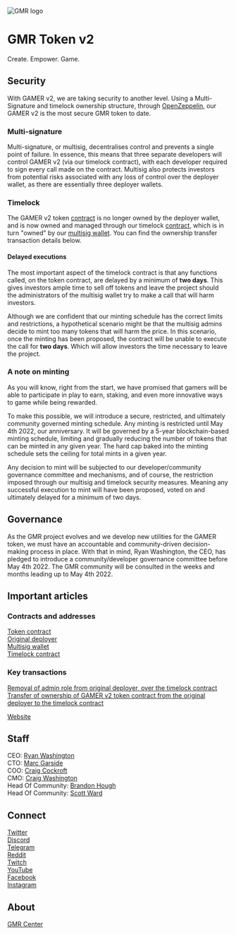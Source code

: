 ![GMR logo](https://avatars.githubusercontent.com/u/83946035?s=200&v=4)   

# GMR Token v2
Create. Empower. Game.

## Security
With GAMER v2, we are taking security to another level. Using a Multi-Signature and timelock ownership structure, through [OpenZeppelin](https://openzeppelin.com/defender), our GAMER v2 is the most secure GMR token to date.

### Multi-signature
Multi-signature, or multisig, decentralises control and prevents a single point of failure. In essence, this means that three separate developers will control GAMER v2 (via our timelock contract), with each developer required to sign every call made on the contract. Multisig also protects investors from potential risks associated with any loss of control over the deployer wallet, as there are essentially three deployer wallets.

### Timelock
The GAMER v2 token [contract](https://bscscan.com/token/0xADCa52302e0a6c2d5D68EDCdB4Ac75DeB5466884) is no longer owned by the deployer wallet, and is now owned and managed through our timelock [contract](https://bscscan.com/address/0xc89d441f25DA499628D19A59b0c2A62481eCC4c8#code), which is in turn "owned" by our [multisig wallet](https://bscscan.com/address/0x938668B8231140b1D9fE4eda3eb1582060f6D29E#code). You can find the ownership transfer transaction details below.

#### Delayed executions
The most important aspect of the timelock contract is that any functions called, on the token contract, are delayed by a minimum of **two days**. This gives investors ample time to sell off tokens and leave the project should the administrators of the multisig wallet try to make a call that will harm investors.

Although we are confident that our minting schedule has the correct limits and restrictions, a hypothetical scenario might be that the multisig admins decide to mint too many tokens that will harm the price. In this scenario, once the minting has been proposed, the contract will be unable to execute the call for **two days**. Which will allow investors the time necessary to leave the project.

### A note on minting
As you will know, right from the start, we have promised that gamers will be able to participate in play to earn, staking, and even more innovative ways to game while being rewarded.

To make this possible, we will introduce a secure, restricted, and ultimately community governed minting schedule. Any minting is restricted until May 4th 2022, our anniversary. It will be governed by a 5-year blockchain-based minting schedule, limiting and gradually reducing the number of tokens that can be minted in any given year. The hard cap baked into the minting schedule sets the ceiling for total mints in a given year.

Any decision to mint will be subjected to our developer/community governance committee and mechanisms, and of course, the restriction imposed through our multisig and timelock security measures. Meaning any successful execution to mint will have been proposed, voted on and ultimately delayed for a minimum of two days.

## Governance
As the GMR project evolves and we develop new utilities for the GAMER token, we must have an accountable and community-driven decision-making process in place. With that in mind, Ryan Washington, the CEO, has pledged to introduce a community/developer governance committee before May 4th 2022. The GMR community will be consulted in the weeks and months leading up to May 4th 2022.

## Important articles

### Contracts and addresses
[Token contract](https://bscscan.com/token/0xADCa52302e0a6c2d5D68EDCdB4Ac75DeB5466884)    
[Original deployer](https://bscscan.com/address/0x4716baa41Ba32AEc29E664371Bfd86D69d1c11e6)    
[Multisig wallet](https://bscscan.com/address/0x938668B8231140b1D9fE4eda3eb1582060f6D29E#code)    
[Timelock contract](https://bscscan.com/address/0xc89d441f25DA499628D19A59b0c2A62481eCC4c8#code)    

### Key transactions
[Removal of admin role from original deployer, over the timelock contract](https://bscscan.com/tx/0x8f59f4f108b2e331d62ed2846ca30f590b5df0ec5cae387cf84540d5b15067ba#eventlog)    
[Transfer of ownership of GAMER v2 token contract from the original deployer to the timelock contract](https://bscscan.com/tx/0x1e8a61e9d20cd281785ee76e5b6988113fc141050c9789ff484d48a0d738d9ad#eventlog)    

[Website](https://www.gmr.center/)

## Staff 
CEO: [Ryan Washington](https://www.linkedin.com/in/ryanwashi/)    
CTO: [Marc Garside](https://twitter.com/MarcIsCoding)   
COO: [Craig Cockroft](https://www.linkedin.com/in/craig-cockcroft-80961449/)   
CMO: [Craig Washington](https://www.linkedin.com/in/craig-washington-928260211/)   
Head Of Community: [Brandon Hough](https://t.me/GMR_Community_Brandon)   
Head Of Community: [Scott Ward](https://t.me/GMRScott)   
 
## Connect  
[Twitter](https://twitter.com/GMRCenter)    
[Discord](https://discord.gg/gmrcenter)    
[Telegram](https://t.me/gmrcenter)    
[Reddit](https://www.reddit.com/r/GMR_Finance)    
[Twitch](https://www.twitch.tv/GMR_Center)    
[YouTube](https://www.youtube.com/GMRCenter)    
[Facebook](https://www.facebook.com/gmrcenterofficial)    
[Instagram](https://www.instagram.com/gmrcenterofficial)    

  
## About 
[GMR Center](https://www.gmr.center)  
